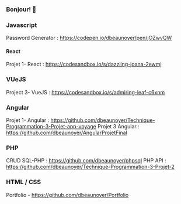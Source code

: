 ### Bonjour! 👋

<!--
**dbeaunoyer/dbeaunoyer** is a ✨ _special_ ✨ repository because its `README.md` (this file) appears on your GitHub profile.

TEST 

- 🔭 I’m currently working on ...
- 🌱 I’m currently learning ...
- 👯 I’m looking to collaborate on ...
- 🤔 I’m looking for help with ...
- 💬 Ask me about ...
- 📫 How to reach me: ...
- 😄 Pronouns: ...
- ⚡ Fun fact: ...
-->

### Javascript

Password Generator : https://codepen.io/dbeaunoyer/pen/jOZwvQW

#### React 

Projet 1- React : https://codesandbox.io/s/dazzling-joana-2ewmj

### VUeJS

Project 3- VueJS : https://codesandbox.io/s/admiring-leaf-c6xnm

### Angular 

Projet 1- Angular : https://github.com/dbeaunoyer/Technique-Programmation-3-Projet-app-voyage
Projet 3 Angular : https://github.com/dbeaunoyer/AngularProjetFinal

### PHP 

CRUD SQL-PHP : https://github.com/dbeaunoyer/phpsql
PHP API :      https://github.com/dbeaunoyer/Technique-Programmation-3-Projet-2

### HTML / CSS 

Portfolio - https://github.com/dbeaunoyer/Portfolio

